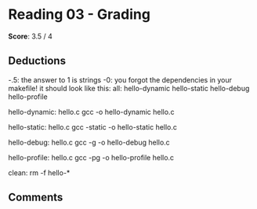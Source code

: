 Reading 03 - Grading
====================

**Score**: 3.5 / 4
 
Deductions
----------
-.5: the answer to 1 is strings
-0: you forgot the dependencies in your makefile! it should look like this:
all: hello-dynamic hello-static hello-debug hello-profile

hello-dynamic: 	hello.c
	gcc -o hello-dynamic hello.c

hello-static: 	hello.c
	gcc -static -o hello-static hello.c

hello-debug: 	hello.c
	gcc -g -o hello-debug hello.c

hello-profile: 	hello.c
	gcc -pg -o hello-profile hello.c

clean:
	rm -f hello-*


Comments
--------


